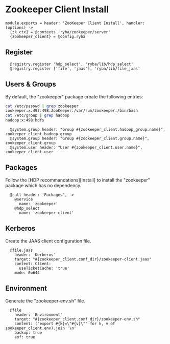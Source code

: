 
# Zookeeper Client Install

    module.exports = header: 'ZooKeeper Client Install', handler: (options) ->
      [zk_ctx] = @contexts 'ryba/zookeeper/server'
      {zookeeper_client} = @config.ryba

## Register

      @registry.register 'hdp_select', 'ryba/lib/hdp_select'
      @registry.register ['file', 'jaas'], 'ryba/lib/file_jaas'

## Users & Groups

By default, the "zookeeper" package create the following entries:

```bash
cat /etc/passwd | grep zookeeper
zookeeper:x:497:498:ZooKeeper:/var/run/zookeeper:/bin/bash
cat /etc/group | grep hadoop
hadoop:x:498:hdfs
```

      @system.group header: "Group #{zookeeper_client.hadoop_group.name}", zookeeper_client.hadoop_group
      @system.group header: "Group #{zookeeper_client.group.name}", zookeeper_client.group
      @system.user header: "User #{zookeeper_client.user.name}", zookeeper_client.user

## Packages

Follow the [HDP recommandations][install] to install the "zookeeper" package
which has no dependency.

      @call header: 'Packages', ->
        @service
          name: 'zookeeper'
        @hdp_select
          name: 'zookeeper-client'

## Kerberos

Create the JAAS client configuration file.

      @file.jaas
        header: 'Kerberos'
        target: "#{zookeeper_client.conf_dir}/zookeeper-client.jaas"
        content: Client:
          useTicketCache: 'true'
        mode: 0o644

## Environment

Generate the "zookeeper-env.sh" file.

      @file
        header: 'Environment'
        target: "#{zookeeper_client.conf_dir}/zookeeper-env.sh"
        content: ("export #{k}=\"#{v}\"" for k, v of zookeeper_client.env).join '\n'
        backup: true
        eof: true
